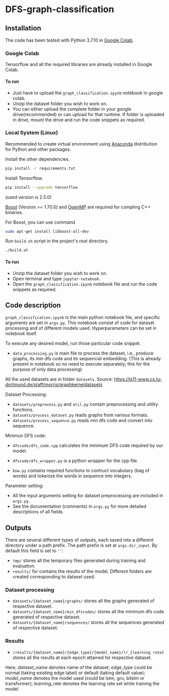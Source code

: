 # DFS-graph-classification

## Installation

The code has been tested with Python 3.7.10 in [Google Colab](https://colab.research.google.com/notebooks/intro.ipynb?utm_source=scs-index).

### Google Colab 

Tensorflow and all the required libraries are already installed in Google Colab.

#### To run

- Just have to upload the `graph_classification.ipynb` notebook in google colab.
- Unzip the dataset folder you wish to work on.
- You can either upload the complete folder in your google drive(recommended) or can upload for that runtime.
If folder is uploaded in drive, mount the drive and run the code snippets as required. 

### Local System (Linux)

Recommended to create virtual environment using [Anaconda](https://www.anaconda.com/distribution/) distribution for Python and other packages.

Install the other dependencies.

```bash
pip install -r requirements.txt
```

Install Tensorflow. 

```bash
pip install --upgrade tensorflow
```

(used version is 2.5.0)

[Boost](https://www.boost.org/) (Version >= 1.70.0) and [OpenMP](https://www.openmp.org/) are required for compling C++ binaries. 

For Boost, you can use command

```bash
sudo apt-get install libboost-all-dev 
```

Run `build.sh` script in the project's root directory.

```bash
./build.sh
```

#### To run

- Unzip the dataset folder you wish to work on.
- Open terminal and type `jupyter-notebook`.
- Open the `graph_classification.ipynb` notebook file and run the code snippets as required.


## Code description

`graph_classification.ipynb` is the main python notebook file, and specific arguments are set in `args.py`.
This notebook consist of code for dataset processing and of different models used. Hyperparameters can be set in notebook itself. 

To execute any desired model, run those particular code snippet.

- `data_processing.py` is main file to process the dataset, i.e., produce graphs, its min dfs code and its sequencial embedding. (This is already present in notebook so no need to execute separately; this for the purpose of only data processing)

All the used datasets are in folder `datasets`.
Source: https://ls11-www.cs.tu-dortmund.de/staff/morris/graphkerneldatasets

Dataset Processing:

- `datasets/preprocess.py` and `util.py` contain preprocessing and utility functions.
- `datasets/process_dataset.py` reads graphs from various formats.
- `datasets/process_sequence.py` reads min dfs code and convert into sequence.


Minimun DFS code:

- `dfscode/dfs_code.cpp` calculates the minimum DFS code required by our model.
- `dfscode/dfs_wrapper.py` is a python wrapper for the cpp file.


- `bow.py` contains required functions to contruct vocabulary (bag of words) and tokenize the words in sequence into integers.


Parameter setting:

- All the input arguments setting for dataset preprocessing are included in `args.py`.
- See the documentation (comments) in `args.py` for more detailed descriptions of all fields.



## Outputs

There are several different types of outputs, each saved into a different directory under a path prefix. The path prefix is set at `args.dir_input`. By default this field is set to `''`:


- `tmp/` stores all the temporary files generated during training and evaluation.
- `results/` for contains the results of the model. Different folders are created corresponding to dataset used. 

### Dataset processing
- `datasets/{dataset_name}/graphs/` stores all the graphs generated of respective dataset.
- `datasets/{dataset_name}/min_dfscodes/` stores all the minimum dfs code generated of respective dataset.
- `datasets/{dataset_name}/sequences/` stores all the sequences generated of respective dataset.
 
### Results
- `/results/{dataset_name}/{edge_type}/{model_name}/lr_{learning rate}` stores all the results at each epoch attained for respective dataset. 

Here, _dataset_name_ denotes name of the dataset; _edge_type_ could be normal (taking existing edge label) or default (taking default value); _model_name_ denotes the model used (could be lstm, gru, bilstm or transformer); _learning_rate_ denotes the learning rate set while training the model.

